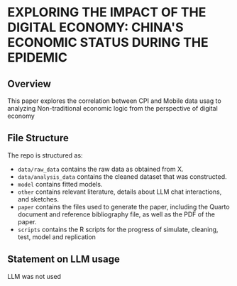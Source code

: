# EXPLORING THE IMPACT OF THE DIGITAL ECONOMY: CHINA'S ECONOMIC STATUS DURING THE EPIDEMIC

## Overview

This paper explores the correlation between CPI and Mobile data usag to analyzing Non-traditional economic logic from the perspective of digital economy

## File Structure

The repo is structured as:

-   `data/raw_data` contains the raw data as obtained from X.
-   `data/analysis_data` contains the cleaned dataset that was constructed.
-   `model` contains fitted models.
-   `other` contains relevant literature, details about LLM chat interactions, and sketches.
-   `paper` contains the files used to generate the paper, including the Quarto document and reference bibliography file, as well as the PDF of the paper.
-   `scripts` contains the R scripts for the progress of simulate, cleaning, test, model and replication

## Statement on LLM usage

LLM was not used